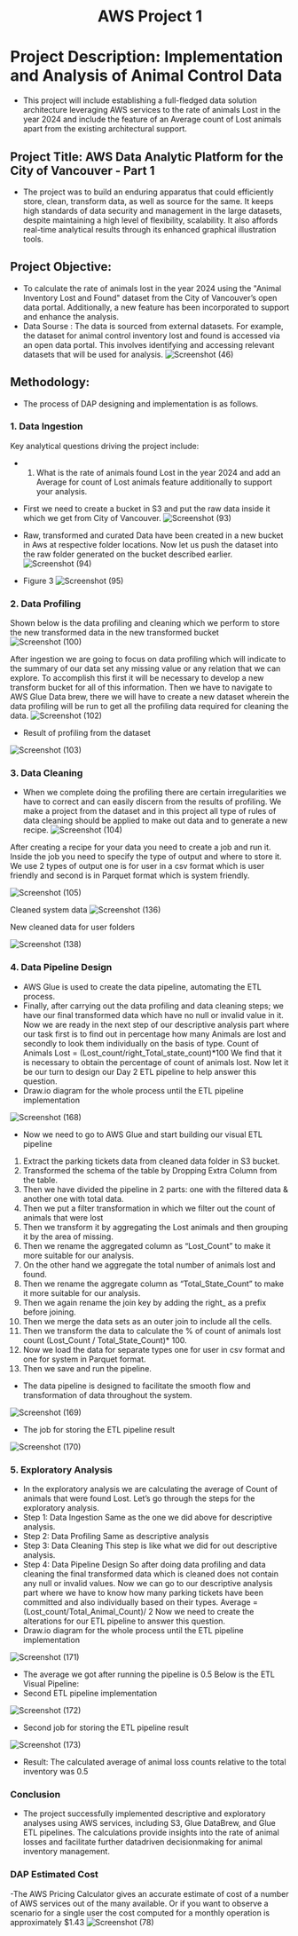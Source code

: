 <h1 align="center">AWS Project 1</h1>


# Project Description: Implementation and Analysis of Animal Control Data
* This project will include establishing a full-fledged data solution architecture leveraging AWS services to the rate of animals Lost in the year 2024 and include the feature of an Average count of Lost animals apart from the existing architectural support.

## Project Title: AWS Data Analytic Platform for the City of Vancouver - Part 1
* The project was to build an enduring apparatus that could efficiently store, clean, transform data, as well as source for the same. It keeps high standards of data security and management in the large datasets, despite maintaining a high level of flexibility, scalability. It also affords real-time analytical results through its enhanced graphical illustration tools.
## Project Objective:
* To calculate the rate of animals lost in the year 2024 using the "Animal Inventory Lost and Found" dataset from the City of Vancouver’s open data portal. Additionally, a new feature has been incorporated to support and enhance the analysis.
* Data Sourse : The data is sourced from external datasets. For example, the dataset for animal control inventory lost and found is accessed via an open data portal. This involves identifying and accessing relevant datasets that will be used for analysis.
![Screenshot (46)](https://github.com/user-attachments/assets/832d41ce-08ab-4401-8094-a26619606ccd)





  
## Methodology:
* The process of DAP designing and implementation is as follows.
### 1. Data Ingestion
Key analytical questions driving the project include:
- 1.	What is the rate of animals found Lost in the year 2024 and add an Average for count of Lost animals feature additionally to support your analysis.
- First we need to create a bucket in S3 and put the raw data inside it which we get from City of Vancouver.
![Screenshot (93)](https://github.com/user-attachments/assets/2cd6ca71-6e1f-4de6-8c2a-b62b818b8fe9)



- Raw, transformed and curated Data have been created in a new bucket in Aws at respective folder locations. Now let us push the dataset into the raw folder generated on the bucket described earlier.
![Screenshot (94)](https://github.com/user-attachments/assets/e244320b-af6a-414b-b380-713fe48dcf5a)
- Figure 3
![Screenshot (95)](https://github.com/user-attachments/assets/5dda5694-8004-412e-a73b-cf80f050f3b7)







### 2. Data Profiling
Shown below is the data profiling and cleaning which we perform to store the new transformed data in the new transformed bucket
![Screenshot (100)](https://github.com/user-attachments/assets/d73598cd-7547-4f5e-8479-cf92aa214784)




After ingestion we are going to focus on data profiling which will indicate to the summary of our data set any missing value or any relation that we can explore. To accomplish this first it will be necessary to develop a new transform bucket for all of this information. Then we have to navigate to AWS Glue Data brew, there we will have to create a new dataset wherein the data profiling will be run to get all the profiling data required for cleaning the data. 
![Screenshot (102)](https://github.com/user-attachments/assets/22d9f9b1-ab05-4189-8161-8f51c4eb2fb9)

- Result of profiling from the dataset

![Screenshot (103)](https://github.com/user-attachments/assets/9072be27-6191-4bce-a4d0-22eeda933407)



### 3. Data Cleaning
- When we complete doing the profiling there are certain irregularities we have to correct and can easily discern from the results of profiling.
 We make a project from the dataset and in this project all type of rules of data cleaning should be applied to make out data and to generate a new recipe.
![Screenshot (104)](https://github.com/user-attachments/assets/df42c33b-6993-4113-b65a-5bb6da65001a)



After creating a recipe for your data you need to create a job and run it.
Inside the job you need to specify the type of output and where to store it.
We use 2 types of output one is for user in a csv format which is user friendly and second is in Parquet format which is system friendly.

![Screenshot (105)](https://github.com/user-attachments/assets/0a7cc76c-95e8-49f2-b56f-e3119abd5f2e)



Cleaned system data
![Screenshot (136)](https://github.com/user-attachments/assets/626c41a2-7c1a-40d4-8f27-ee49b3589eda)


New cleaned data for user folders

![Screenshot (138)](https://github.com/user-attachments/assets/e3dd039e-36c9-4972-9e65-1e44e35566cb)



### 4. Data Pipeline Design
- AWS Glue is used to create the data pipeline, automating the ETL process.
- Finally, after carrying out the data profiling and data cleaning steps; we have our final transformed data which have no null or invalid value in it. Now we are ready in the next step of our descriptive analysis part where our task first is to find out in percentage how many Animals are lost and secondly to look them individually on the basis of type.
Count of Animals Lost = (Lost_count/right_Total_state_count)*100
We find that it is necessary to obtain the percentage of count of animals lost. Now let it be our turn to design our Day 2 ETL pipeline to help answer this question.
- Draw.io diagram for the whole process until the ETL pipeline implementation

![Screenshot (168)](https://github.com/user-attachments/assets/8dc1ad07-0af5-46c5-8f8d-818c223de1a4)



* Now we need to go to AWS Glue and start building our visual ETL pipeline
1.	Extract the parking tickets data from cleaned data folder in S3 bucket.
2.	Transformed the schema of the table by Dropping Extra Column from the table.
3.	Then we have divided the pipeline in 2 parts: one with the filtered data & another  one with total data.
4.	Then we put a filter transformation in which we filter out the count of animals that were lost
5.	Then we transform it by aggregating the Lost animals and then grouping it by the area of missing.
6.	Then we rename the aggregated column as “Lost_Count” to make it more suitable for our analysis.
7.	On the other hand we aggregate the total number of animals lost and found.
8.	Then we rename the aggregate column as “Total_State_Count” to make it more suitable for our analysis.
9.	Then we again rename the join key by adding the right_ as a prefix before joining.
10.	Then we merge the data sets as an outer join to include all the cells.
11.	Then we transform the data to calculate the % of count of animals lost count (Lost_Count / Total_State_Count)* 100.
12.	Now we load the data for separate types one for user in csv format and one for system in Parquet format.
13.	Then we save and run the pipeline.

- The data pipeline is designed to facilitate the smooth flow and transformation of data throughout the system.

![Screenshot (169)](https://github.com/user-attachments/assets/0f786cba-05a4-4bc8-ba40-70ca6750235f)


- The job for storing the ETL pipeline result

![Screenshot (170)](https://github.com/user-attachments/assets/e3a40110-ab14-49aa-9aa5-93b56e051e32)



### 5. Exploratory Analysis
- In the exploratory analysis we are calculating the average of Count of animals that were found Lost.
Let’s go through the steps for the exploratory analysis.
- Step 1: Data Ingestion
Same as the one we did above for descriptive analysis.
- Step 2: Data Profiling
Same as descriptive analysis
- Step 3: Data Cleaning
This step is like what we did for out descriptive analysis.
- Step 4: Data Pipeline Design
So after doing data profiling and data cleaning the final transformed data which is cleaned does not contain any null or invalid values. Now we can go to our descriptive analysis part where we have to know how many parking tickets have been committed and also individually based on their types.
Average =(Lost_count/Total_Animal_Count)/ 2
Now we need to create the alterations for our ETL pipeline to answer this question.
- Draw.io diagram for the whole process until the ETL pipeline implementation

![Screenshot (171)](https://github.com/user-attachments/assets/a608587a-92b0-49f1-aa5d-f8e3635200c5)



- The average we got after running the pipeline is 0.5
Below is the ETL Visual Pipeline:
- Second ETL pipeline implementation

![Screenshot (172)](https://github.com/user-attachments/assets/1c9a3445-2ab8-4cd5-a031-79310a95a8ab)


- Second job for storing the ETL pipeline result

![Screenshot (173)](https://github.com/user-attachments/assets/b36cba74-38a1-42ef-8c32-2725c9375b1a)

- Result: The calculated average of animal loss counts relative to the total inventory was 0.5
### Conclusion
- The project successfully implemented descriptive and exploratory analyses using AWS services, including S3, Glue DataBrew, and Glue ETL pipelines. The calculations provide insights into the rate of animal losses and facilitate further datadriven decisionmaking for animal inventory management.

### DAP Estimated Cost
-The AWS Pricing Calculator gives an accurate estimate of cost of a number of AWS services out of the many available. Or if you want to observe a scenario for a single user the cost computed for a monthly operation is approximately $1.43
![Screenshot (78)](https://github.com/user-attachments/assets/0d4a4185-f850-444c-9eba-bad042fa78b7)










